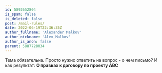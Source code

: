```yaml
---
id: 5892652804
is_spam: false
is_deleted: false
post: /mail-rules/
date: 2022-06-19T22:36:35Z
author_fullname: 'Alexander Malkov'
author_nickname: 'Alex_Malkov'
author_is_anon: false
parent: 5887728034
---
```


<p>Тема обязательна. Просто нужно ответить на вопрос - о чем письмо? И как результат: <b>О правках к договору по проекту ABC</b></p>

